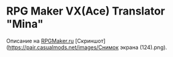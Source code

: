 # RPG Maker VX(Ace) Translator "Mina"
Описание на [RPGMaker.ru](https://rpgmaker.ru/forum/utility/63067-rpg-maker-vx-translator)
[Скриншот](https://pair.casualmods.net/images/Снимок экрана (124).png).
